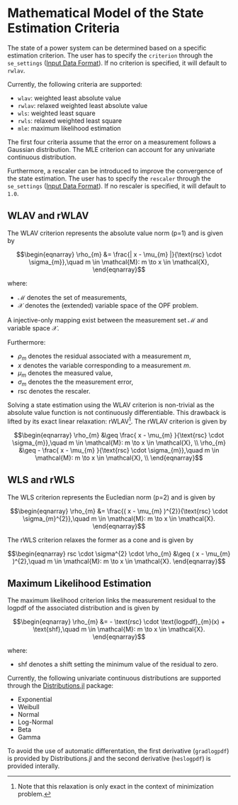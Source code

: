 # Mathematical Model of the State Estimation Criteria

The state of a power system can be determined based on a specific estimation criterion.
The user has to specify the `criterion` through the `se_settings` ([Input Data Format](@ref)).
If no criterion is specified, it will default to `rwlav`. 

Currently, the following criteria are supported:
- `wlav`: weighted least absolute value
- `rwlav`: relaxed weighted least absolute value
- `wls`: weighted least square
- `rwls`: relaxed weighted least square
- `mle`: maximum likelihood estimation

The first four criteria assume that the error on a measurement follows a Gaussian
distribution. The MLE criterion can account for any univariate continuous distribution.

Furthermore, a rescaler can be introduced to improve the convergence of the state 
estimation. The user has to specify the `rescaler` through the `se_settings` ([Input Data Format](@ref)).
If no rescaler is specified, it will default to `1.0`.

## WLAV and rWLAV

The WLAV criterion represents the absolute value norm (p=1) and is given by 
```math
\begin{eqnarray}
      \rho_{m}          &= \frac{| x - \mu_{m} |}{\text{rsc} \cdot \sigma_{m}},\quad m \in \mathcal{M}: m \to x \in \mathcal{X},
\end{eqnarray}
```
where: 
* $\mathcal{M}$ denotes the set of measurements,
* $\mathcal{X}$ denotes the (extended) variable space of the OPF problem.

A injective-only mapping exist between the measurement set $\mathcal{M}$ and 
variable space $\mathcal{X}$. 

Furthermore:

* $\rho_{m}$ denotes the residual associated with a measurement $m$,
* $x$ denotes the variable corresponding to a measurement $m$.
* $\mu_{m}$ denotes the measured value,
* $\sigma_{m}$ denotes the the measurement error, 
* rsc denotes the rescaler.

Solving a state estimation using the WLAV criterion is non-trivial as the 
absolute value function is not continuously differentiable. This drawback is 
lifted by its exact linear relaxation: rWLAV[^1]. The rWLAV criterion is given by

```math
\begin{eqnarray}
      \rho_{m}          &\geq \frac{ x - \mu_{m} }{\text{rsc} \cdot \sigma_{m}},\quad m \in \mathcal{M}: m \to x \in \mathcal{X},    \\
      \rho_{m}          &\geq - \frac{ x - \mu_{m} }{\text{rsc} \cdot \sigma_{m}},\quad m \in \mathcal{M}: m \to x \in \mathcal{X},    \\
\end{eqnarray}
```

[^1]: Note that this relaxation is only exact in the context of minimization problem.

## WLS and rWLS

The WLS criterion represents the Eucledian norm (p=2) and is given by
```math
\begin{eqnarray}
      \rho_{m}          &= \frac{( x - \mu_{m} )^{2}}{\text{rsc} \cdot \sigma_{m}^{2}},\quad m \in \mathcal{M}: m \to x \in \mathcal{X}.
\end{eqnarray}
```
The rWLS criterion relaxes the former as a cone and is given by
```math
\begin{eqnarray}
      rsc \cdot \sigma^{2} \cdot \rho_{m} &\geq ( x - \mu_{m} )^{2},\quad m \in \mathcal{M}: m \to x \in \mathcal{X}.
\end{eqnarray}
```

## Maximum Likelihood Estimation

The maximum likelihood criterion links the measurement residual to the logpdf of
the associated distribution and is given by
```math
\begin{eqnarray}
      \rho_{m}          &= - \text{rsc} \cdot \text{logpdf}_{m}(x) + \text{shf},\quad m \in \mathcal{M}: m \to x \in \mathcal{X}.
\end{eqnarray}
```
where:
- shf denotes a shift setting the minimum value of the residual to zero.

Currently, the following univariate continuous distributions are supported through 
the [Distributions.jl](https://github.com/JuliaStats/Distributions.jl) package:
- Exponential
- Weibull
- Normal
- Log-Normal
- Beta
- Gamma

To avoid the use of automatic differentation, the first derivative (`gradlogpdf`) 
is provided by Distributions.jl and the second derivative (`heslogpdf`) is provided interally.
